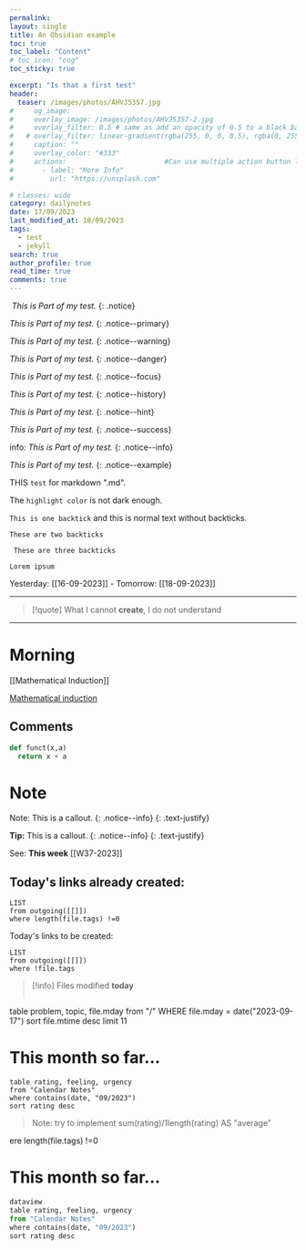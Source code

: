 ```yaml
---
permalink:
layout: single
title: An Obsidian example
toc: true
toc_label: "Content"
# toc_icon: "cog"
toc_sticky: true 

excerpt: "Is that a first test"
header:
  teaser: /images/photos/AHVJ5357.jpg
#     og_image:  
#     overlay_image: /images/photos/AHVJ5357-2.jpg
#     overlay_filter: 0.5 # same as add an opacity of 0.5 to a black background.rgba: rgba(255, 0, 0, 0.5)
#   # overlay_filter: linear-gradient(rgba(255, 0, 0, 0.5), rgba(0, 255, 255, 0.5))
#     caption: ""
#     overlay_color: "#333"
#     actions:                        #Can use multiple action button links
#       - label: "More Info"
#         url: "https://unsplash.com"

# classes: wide
category: dailynotes
date: 17/09/2023
last_modified_at: 18/09/2023
tags:
  - test
  - jekyll
search: true  
author_profile: true
read_time: true
comments: true
---
```



![]()
_This is Part of my test._
{: .notice}


_This is Part of my test._
{: .notice--primary}
&nbsp;
&nbsp;

<i class="fa-solid fa-quote-left"></i>_This is Part of my test._<i class="fa-solid fa-quote-right"></i>
{: .notice--warning}

_This is Part of my test._
{: .notice--danger}

_This is Part of my test._<i class="fa-solid fa-check"></i>
{: .notice--focus}

_This is Part of my test._
{: .notice--history}

<i class="fa-regular fa-book"></i>_This is Part of my test._ <i class="fa-solid fa-book"></i>
{: .notice--hint}

<i class="far fa-clipboard"></i>_This is Part of my test._
{: .notice--success}

<i class="fa-regular fa-calendar"></i>
<i class="fa-regular fa-clock"></i>
<i class="fa-solid fa-clock-rotate-left"></i>
<i class="fa-solid fa-hourglass-half"></i>
<i class="fa-solid fa-hourglass-end"></i>
<i class="fa-solid fa-list"></i>
<i class="fa-regular fa-circle-question"></i>
<i class="fa-solid fa-circle-info"></i>
<i class="fa-solid fa-xmark"></i>
<i class="fa-solid fa-triangle-exclamation"></i>
<i class="fa-solid fa-mug-hot"></i>
<i class="fa-solid fa-camera"></i>
<i class="fa-solid fa-arrow-right"></i>
<i class="fa-regular fa-envelope"></i>
<i class="fa-solid fa-image"></i>

<i class="fa-regular fa-clipboard"></i> info: _This is Part of my test._
{: .notice--info}

<i class="far fa-sticky-note"></i>_This is Part of my test._
{: .notice--example}









THIS `test` for markdown ".md".

The `highlight color` is not dark enough.

`This is one backtick` and this is normal text without backticks.

``These are two backticks ``

``` These are three backticks```

<code>Lorem ipsum</code>


Yesterday: [[16-09-2023]]  - Tomorrow: [[18-09-2023]]
____
> [!quote] 
> What I cannot **create**, I do not understand
---
# Morning
[[Mathematical Induction]]



[Mathematical induction](https://en.wikipedia.org/wiki/Mathematical_induction)



## Comments

```python
def funct(x,a)
  return x + a
```

# Note
Note: This is a callout. {: .notice--info} {: .text-justify}

<i class="far fa-sticky-note"></i> **Tip:**  This is a callout.
{: .notice--info}
{: .text-justify}


See: **This week** 
[[W37-2023]]

## Today's links already created:
```dataview
LIST 
from outgoing([[]])
where length(file.tags) !=0
```

Today's links to be created:
```dataview
LIST 
from outgoing([[]])
where !file.tags
```

> [!info] Files modified **today**
> ```dataview
table problem, topic, file.mday
from "/"
WHERE file.mday = date("2023-09-17")
sort file.mtime desc
limit 11

# This month so far...

```dataview
table rating, feeling, urgency
from "Calendar Notes"
where contains(date, "09/2023")
sort rating desc
```
>Note: try to implement sum(rating)/1length(rating) AS "average"

ere length(file.tags) !=0


# This month so far...

``` python
dataview
table rating, feeling, urgency
from "Calendar Notes"
where contains(date, "09/2023")
sort rating desc
```

